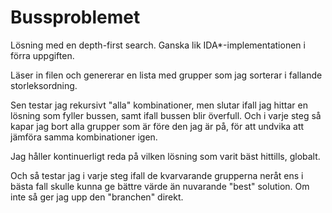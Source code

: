 Bussproblemet
============================

Lösning med en depth-first search. Ganska lik IDA*-implementationen i förra uppgiften.

Läser in filen och genererar en lista med grupper som jag sorterar i fallande storleksordning.

Sen testar jag rekursivt "alla" kombinationer, men slutar ifall jag hittar en lösning som fyller bussen, samt ifall bussen blir överfull.
Och i varje steg så kapar jag bort alla grupper som är före den jag är på, för att undvika att jämföra samma kombinationer igen. 

Jag håller kontinuerligt reda på vilken lösning som varit bäst hittills, globalt.

Och så testar jag i varje steg ifall de kvarvarande grupperna neråt ens i bästa fall skulle kunna ge bättre värde än nuvarande "best" solution. Om inte så ger jag upp den "branchen" direkt. 

